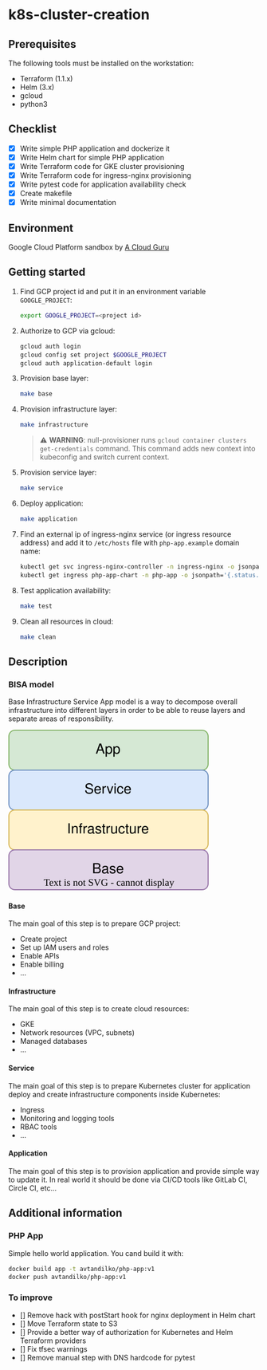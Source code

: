 # k8s-cluster-creation

## Prerequisites

The following tools must be installed on the workstation:

* Terraform (1.1.x)
* Helm (3.x)
* gcloud
* python3

## Checklist

* [x] Write simple PHP application and dockerize it
* [x] Write Helm chart for simple PHP application
* [x] Write Terraform code for GKE cluster provisioning
* [x] Write Terraform code for ingress-nginx provisioning
* [x] Write pytest code for application availability check
* [x] Create makefile
* [x] Write minimal documentation

## Environment

Google Cloud Platform sandbox by [A Cloud Guru](https://acloudguru.com)

## Getting started

1. Find GCP project id and put it in an environment variable `GOOGLE_PROJECT`:

    ```sh
    export GOOGLE_PROJECT=<project id>
    ```

2. Authorize to GCP via gcloud:

    ```sh
    gcloud auth login
    gcloud config set project $GOOGLE_PROJECT
    gcloud auth application-default login
    ```

3. Provision base layer:

    ```sh
    make base
    ```

4. Provision infrastructure layer:

    ```sh
    make infrastructure
    ```

    > ⚠️ **WARNING**: null-provisioner runs `gcloud container clusters get-credentials` command. This command adds new context into kubeconfig and switch current context.

5. Provision service layer:

    ```sh
    make service
    ```

6. Deploy application:

    ```sh
    make application
    ```

7. Find an external ip of ingress-nginx service (or ingress resource address) and add it to `/etc/hosts` file with `php-app.example` domain name:

    ```sh
    kubectl get svc ingress-nginx-controller -n ingress-nginx -o jsonpath='{.status.loadBalancer.ingress[0].ip}'
    kubectl get ingress php-app-chart -n php-app -o jsonpath='{.status.loadBalancer.ingress[0].ip}' 
    ```

8. Test application availability:

    ```sh
    make test
    ```

9. Clean all resources in cloud:

    ```sh
    make clean
    ```

## Description

### BISA model

Base Infrastructure Service App model is a way to decompose overall infrastructure into different layers in order to be able to reuse layers and separate areas of responsibility.

![BISA](assets/images/bisa.drawio.svg)

#### Base

The main goal of this step is to prepare GCP project:

* Create project
* Set up IAM users and roles
* Enable APIs
* Enable billing
* ...

#### Infrastructure

The main goal of this step is to create cloud resources:

* GKE
* Network resources (VPC, subnets)
* Managed databases
* ...

#### Service

The main goal of this step is to prepare Kubernetes cluster for application deploy and create infrastructure components inside Kubernetes:

* Ingress
* Monitoring and logging tools
* RBAC tools
* ...

#### Application

The main goal of this step is to provision application and provide simple way to update it. In real world it should be done via CI/CD tools like GitLab CI, Circle CI, etc...

## Additional information

### PHP App

Simple hello world application. You cand build it with:

```sh
docker build app -t avtandilko/php-app:v1 
docker push avtandilko/php-app:v1 
```

### To improve

* [] Remove hack with postStart hook for nginx deployment in Helm chart
* [] Move Terraform state to S3
* [] Provide a better way of authorization for Kubernetes and Helm Terraform providers
* [] Fix tfsec warnings
* [] Remove manual step with DNS hardcode for pytest
